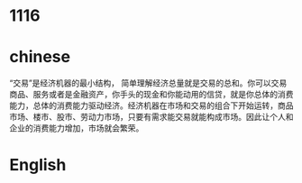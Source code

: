 # 1116

# chinese

“交易”是经济机器的最小结构， 简单理解经济总量就是交易的总和。你可以交易商品、服务或者是金融资产，你手头的现金和你能动用的信贷，就是你总体的消费能力，总体的消费能力驱动经济。经济机器在市场和交易的组合下开始运转，商品市场、楼市、股市、劳动力市场，只要有需求能交易就能构成市场。因此让个人和企业的消费能力增加，市场就会繁荣。

# English
